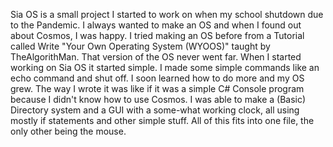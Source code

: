 Sia OS is a small project I started to work on when my school shutdown due to the Pandemic. I always wanted to make an OS and when I found out about Cosmos, I was happy. I tried making an OS before from a Tutorial called Write "Your Own Operating System (WYOOS)" taught by TheAlgorithMan. That version of the OS never went far. When I started working on Sia OS it started simple. I made some simple commands like an echo command and shut off. I soon learned how to do more and my OS grew. The way I wrote it was like if it was a simple C# Console program because I didn't know how to use Cosmos. I was able to make a (Basic) Directory system and a GUI with a some-what working clock, all using mostly if statements and other simple stuff. All of this fits into one file, the only other being the mouse.  
